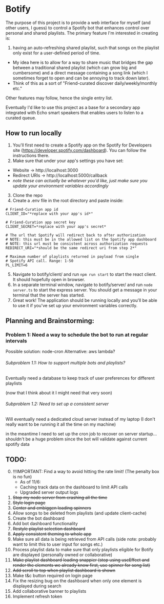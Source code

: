 # Botify

The purpose of this project is to provide a web interface for myself (and other users, I guess) to control a Spotify bot that enhances control over personal and shared playlists. The primary feature I'm interested in creating is:

1. having an auto-refreshing shared playlist, such that songs on the playlist only exist for a user-defined period of time. 

* My idea here is to allow for a way to share music that bridges the gap between a traditional shared playlist (which can grow big and cumbersome) and a direct message containing a song link (which I sometimes forget to open and can be annoying to track down later).
* Think of this as a sort of "Friend-curated discover daily/weekly/monthly etc."

Other features may follow, hence the single entry list.

Eventually I'd like to use this project as a base for a secondary app integrated with Echo smart speakers that enables users to listen to a curated queue. 



## How to run locally

1. You'll first need to create a Spotify app on the Spotify for Developers site (https://developer.spotify.com/dashboard). You can follow the instructions there.
2. Make sure that under your app's settings you have set:
* Website       -> http://localhost:3000
* Redirect URIs -> http://localhost:5000/callback
* *note these can actually be whatever you'd like, just make sure you update your environment variables accordingly*
3. Clone the repo
4. Create a .env file in the root directory and paste inside: 
```
# Friend-Curation app id
CLIENT_ID="*replace with your app's id*"

# Friend-Curation app secret key
CLIENT_SECRET=*replace with your app's secret*

# The url that Spotify will redirect back to after authorization
# NOTE: this must be in the allowed list on the Spotify app dashboard
# NOTE: this url must be consistent across authorization requests
REDIRECT_URI="*should be the same redirect uri from step 2*"

# Maximum number of playlists returned in payload from single
# Spotify API call. Range: 1-50
PL_LIMIT=6
```
5. Navigate to botify/client/ and run `npm run start` to start the react client. It should hopefully open in browser.
6. In a separate terminal window, navigate to botify/server/ and run `node server.ts` to start the express server. You should get a message in your terminal that the server has started.
7. Great work! The application should be running locally and you'll be able to use it if you've set up your environment variables correctly. 

## Planning and Brainstorming:

### Problem 1: Need a way to schedule the bot to run at regular intervals

Possible solution: node-cron
Alternative: aws lambda?


###### Subproblem 1.1: How to support multiple bots and playlists?
Eventually need a database to keep track of user preferences
for different playlists

(now that I think about it I might need that very soon)

###### Subproblem 1.2: Need to set up a consistent server
Will eventually need a dedicated cloud server instead of my laptop
(I don't really want to be running it all the time on my machine)

in the meantime I need to set up the cron job to recover on server
startup... shouldn't be a huge problem since the bot will validate
against current spotify data



## TODO:
0. !!!IMPORTANT: Find a way to avoid hitting the rate limit! (The penalty box is no fun)
    * As of 11/6:
    - Caching track data on the dashboard to limit API calls
    - Upgraded server output logs
1. ~~Stop my node server from crashing all the time~~
2. ~~Style login page~~
3. ~~Center and embiggen loading spinners~~
4. Allow songs to be deleted from playlists (and update client-cache)
5. Create the bot dashboard
6. Add bot dashboard functionality
7. ~~Restyle playlist selection dashboard~~
8. ~~Apply consistent theming to whole app~~
9. Make sure all data is being retrieved from API calls (side note: probably want to limit this to user input for songs etc.)
10. Process playlist data to make sure that only playlists eligible for Botify are displayed (personally owned or collaborative)
11. ~~Make playlist dashboard loading snappier (stop using useEffect and render the elements we already know first, use spinner for song list)~~
12. ~~Add scroll to top when playlist dashboard is shown~~
13. Make t&c button required on login page
14. Fix the resizing bug on the dashboard when only one element is displayed during search
15. Add collaborative banner to playlists
16. Implement refresh token 


